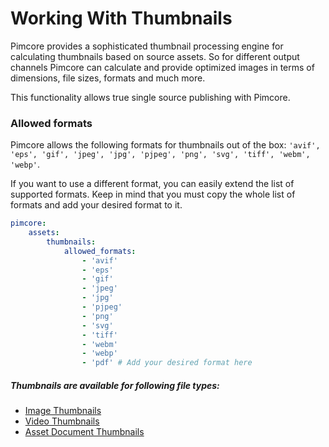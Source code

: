 # Working With Thumbnails

Pimcore provides a sophisticated thumbnail processing engine for calculating thumbnails based on source assets. So for 
different output channels Pimcore can calculate and provide optimized images in terms of dimensions, file sizes, formats
and much more.

This functionality allows true single source publishing with Pimcore.

### Allowed formats
Pimcore allows the following formats for thumbnails out of the box:
`'avif', 'eps', 'gif', 'jpeg', 'jpg', 'pjpeg', 'png', 'svg', 'tiff', 'webm', 'webp'`.

If you want to use a different format, you can easily extend the list of supported formats.
Keep in mind that you must copy the whole list of formats and add your desired format to it.
```yaml
pimcore:
    assets:
        thumbnails:
            allowed_formats:
                - 'avif'
                - 'eps'
                - 'gif'
                - 'jpeg'
                - 'jpg'
                - 'pjpeg'
                - 'png'
                - 'svg'
                - 'tiff'
                - 'webm'
                - 'webp'
                - 'pdf' # Add your desired format here
```

##### Thumbnails are available for following file types: 
* [Image Thumbnails](./01_Image_Thumbnails.md)
* [Video Thumbnails](./03_Video_Thumbnails.md)
* [Asset Document Thumbnails](./05_Document_Thumbnails.md)


